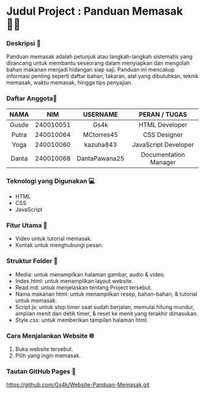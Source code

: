# Judul Project : Panduan Memasak 🧑‍🍳
### Deskripsi :page_with_curl:
Panduan memasak adalah petunjuk atau langkah-langkah sistematis yang dirancang untuk membantu seseorang dalam menyiapkan dan mengolah bahan makanan menjadi hidangan siap saji. Panduan ini mencakup informasi penting seperti daftar bahan, takaran, alat yang dibutuhkan, teknik memasak, waktu memasak, hingga tips penyajian.
### Daftar Anggota🧍
| NAMA          | NIM         | USERNAME        | PERAN / TUGAS         |
| :-----------: | ----------- | :-------------: | :-------------------: |
| Gusde         | 240010051   | Gs4k            | HTML Developer        |
| Putra         | 240010064   | MCtorres45      | CSS Designer          |
| Yoga          | 240010060   | kazuha843       | JavaScript Developer  |
| Danta         | 240010068   | DantaPawana25   | Documentation Manager |

### Teknologi yang Digunakan :computer:
- HTML
- CSS
- JavaScript

### Fitur Utama :wrench:
- Video untuk tutorial memasak.
- Kontak untuk menghubungi pesan.
  
### Struktur Folder :open_file_folder:
- Media: untuk menampilkan halaman gambar, audio & video. 
- Index.html: untuk menampilkan layout website.
- Read.md: untuk menjelaskan tentang Project tersebut.
- Nama makanan html: untuk menampilkan resep, bahan-bahan, & tutorial untuk memasak.
- Script.js: untuk stop timer saat sudah berjalan, memulai hitung mundur, ampilan menit dan detik timer, & reset ke menit yang terakhir dimasukan.
- Style.css: untuk memberikan tampilan halaman html.
  

### Cara Menjalankan Website :globe_with_meridians:
1. Buka website tersebut.
2. Pilih yang ingin memasak.

### Tautan GitHub Pages :link:
https://github.com/Gs4k/Website-Panduan-Memasak.git
